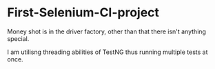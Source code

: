 # First-Selenium-CI-project

Money shot is in the driver factory, other than that there isn't anything special. 

I am utilisng threading abilities of TestNG thus running multiple tests at once.
